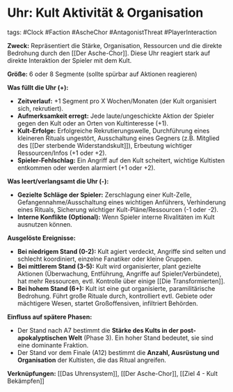 # Uhr: Kult Aktivität & Organisation

tags: #Clock #Faction #AscheChor #AntagonistThreat #PlayerInteraction

**Zweck:** Repräsentiert die Stärke, Organisation, Ressourcen und die direkte Bedrohung durch den [[Der Asche-Chor]]. Diese Uhr reagiert stark auf direkte Interaktion der Spieler mit dem Kult.

**Größe:** 6 oder 8 Segmente (sollte spürbar auf Aktionen reagieren)

**Was füllt die Uhr (+):**
*   **Zeitverlauf:** +1 Segment pro X Wochen/Monaten (der Kult organisiert sich, rekrutiert).
*   **Aufmerksamkeit erregt:** Jede laute/ungeschickte Aktion der Spieler gegen den Kult oder an Orten von Kultinteresse (+1).
*   **Kult-Erfolge:** Erfolgreiche Rekrutierungswelle, Durchführung eines kleineren Rituals ungestört, Ausschaltung eines Gegners (z.B. Mitglied des [[Der sterbende Widerstandskult]]), Erbeutung wichtiger Ressourcen/Infos (+1 oder +2).
*   **Spieler-Fehlschlag:** Ein Angriff auf den Kult scheitert, wichtige Kultisten entkommen oder werden alarmiert (+1 oder +2).

**Was leert/verlangsamt die Uhr (-):**
*   **Gezielte Schläge der Spieler:** Zerschlagung einer Kult-Zelle, Gefangennahme/Ausschaltung eines wichtigen Anführers, Verhinderung eines Rituals, Sicherung wichtiger Kult-Pläne/Ressourcen (-1 oder -2).
*   **Interne Konflikte (Optional):** Wenn Spieler interne Rivalitäten im Kult ausnutzen können.

**Ausgelöste Ereignisse:**
*   **Bei niedrigem Stand (0-2):** Kult agiert verdeckt, Angriffe sind selten und schlecht koordiniert, einzelne Fanatiker oder kleine Gruppen.
*   **Bei mittlerem Stand (3-5):** Kult wird organisierter, plant gezielte Aktionen (Überwachung, Entführung, Angriffe auf Spieler/Verbündete), hat mehr Ressourcen, evtl. Kontrolle über einige [[Die Transformierten]].
*   **Bei hohem Stand (6+):** Kult ist eine gut organisierte, paramilitärische Bedrohung. Führt große Rituale durch, kontrolliert evtl. Gebiete oder mächtigere Wesen, startet Großoffensiven, infiltriert Behörden.

**Einfluss auf spätere Phasen:**
*   Der Stand nach A7 bestimmt die **Stärke des Kults in der post-apokalyptischen Welt** (Phase 3). Ein hoher Stand bedeutet, sie sind eine dominante Fraktion.
*   Der Stand vor dem Finale (A12) bestimmt die **Anzahl, Ausrüstung und Organisation** der Kultisten, die das Ritual angreifen.

**Verknüpfungen:** [[Das Uhrensystem]], [[Der Asche-Chor]], [[Ziel 4 - Kult Bekämpfen]]
